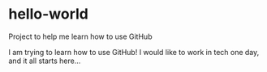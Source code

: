 # hello-world
Project to help me learn how to use GitHub

I am trying to learn how to use GitHub! I would like to work in tech one day, and it all starts here...
